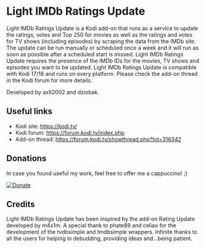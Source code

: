 # Light IMDb Ratings Update

Light IMDb Ratings Update is a Kodi add-on that runs as a service to update the ratings, votes and Top 250 for movies as well as the ratings and votes for TV shows (including episodes) by scraping the data from the IMDb site. The update can be run manually or scheduled once a week and it will run as soon as possible after a scheduled start is missed. Light IMDb Ratings Update requires the presence of the IMDb IDs for the movies, TV shows and episodes you want to be updated. Light IMDb Ratings Update is compatible with Kodi 17/18 and runs on every platform. Please check the add-on thread in the Kodi forum for more details.

Developed by axlt2002 and dziobak.

## Useful links

- Kodi site: https://kodi.tv/
- Kodi forum: https://forum.kodi.tv/index.php
- Add-on thread: https://forum.kodi.tv/showthread.php?tid=316342 

## Donations

In case you found useful my work, feel free to offer me a cappuccino! ;)

[![Donate](https://www.paypalobjects.com/en_US/i/btn/btn_donate_SM.gif)](https://www.paypal.com/cgi-bin/webscr?cmd=_donations&business=axlt2002%40yahoo%2eit&lc=US&no_note=0&cn=Aggiungi%20istruzioni%20speciali%20per%20il%20venditore%3a&no_shipping=2&currency_code=EUR&bn=PP%2dDonationsBF%3abtn_donate_SM%2egif%3aNonHosted)

## Credits

Light IMDb Ratings Update has been inspired by the add-on Rating Update developed by m4x1m.
A special thank to phate89 and celiao for the development of the tvdbsimple and tmdbsimple wrappers. 
Infinite thanks to all the users for helping in debudding, providing ideas and...being patient.
